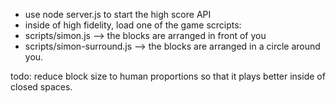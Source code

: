 - use node server.js to start the high score API
- inside of high fidelity, load one of the game scrcipts:
- scripts/simon.js --> the blocks are arranged in front of you
- scripts/simon-surround.js --> the blocks are arranged in a circle around you.

todo:
reduce block size to human proportions so that it plays better inside of closed spaces.
